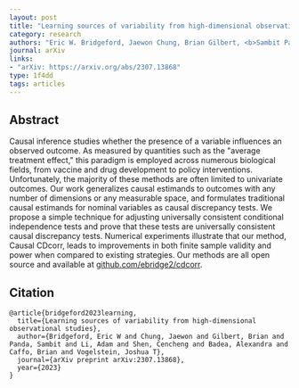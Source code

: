 ```yaml
---
layout: post
title: "Learning sources of variability from high-dimensional observational studies"
category: research
authors: "Eric W. Bridgeford, Jaewon Chung, Brian Gilbert, <b>Sambit Panda</b>, Adam Li, Cencheng Shen, Alexandra Badea, Brian Caffo, Joshua T. Vogelstein"
journal: arXiv
links:
- "arXiv: https://arxiv.org/abs/2307.13868"
type: 1f4dd
tags: articles
---
```


## Abstract

Causal inference studies whether the presence of a variable influences an observed outcome. As measured by quantities such as the "average treatment effect," this paradigm is employed across numerous biological fields, from vaccine and drug development to policy interventions. Unfortunately, the majority of these methods are often limited to univariate outcomes. Our work generalizes causal estimands to outcomes with any number of dimensions or any measurable space, and formulates traditional causal estimands for nominal variables as causal discrepancy tests. We propose a simple technique for adjusting universally consistent conditional independence tests and prove that these tests are universally consistent causal discrepancy tests. Numerical experiments illustrate that our method, Causal CDcorr, leads to improvements in both finite sample validity and power when compared to existing strategies. Our methods are all open source and available at [github.com/ebridge2/cdcorr](http://github.com/ebridge2/cdcorr).

## Citation

```
@article{bridgeford2023learning,
  title={Learning sources of variability from high-dimensional observational studies},
  author={Bridgeford, Eric W and Chung, Jaewon and Gilbert, Brian and Panda, Sambit and Li, Adam and Shen, Cencheng and Badea, Alexandra and Caffo, Brian and Vogelstein, Joshua T},
  journal={arXiv preprint arXiv:2307.13868},
  year={2023}
}
```